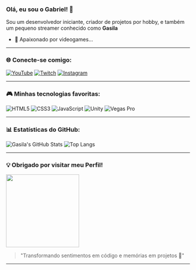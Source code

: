 ### Olá, eu sou o Gabriel! 👋

Sou um desenvolvedor iniciante, criador de projetos por hobby, e também um pequeno streamer conhecido como **Gasila**

- 🌟 Apaixonado por videogames...

---

### 🌐 Conecte-se comigo:

[![YouTube](https://img.shields.io/badge/-youtube-red?style=for-the-badge&logo=youtube&logoColor=white)](https://www.youtube.com/@gabrielslannes)
[![Twitch](https://img.shields.io/badge/-twitch-9146FF?style=for-the-badge&logo=twitch&logoColor=white)](https://www.twitch.tv/gasila)
[![Instagram](https://img.shields.io/badge/-instagram-E4405F?style=for-the-badge&logo=instagram&logoColor=white)](https://www.instagram.com/gabrielslannes)


---

### 🎮 Minhas tecnologias favoritas:

![HTML5](https://img.shields.io/badge/HTML5-E34F26?style=for-the-badge&logo=html5&logoColor=white)
![CSS3](https://img.shields.io/badge/CSS3-1572B6?style=for-the-badge&logo=css3&logoColor=white)
![JavaScript](https://img.shields.io/badge/JavaScript-F7DF1E?style=for-the-badge&logo=javascript&logoColor=black)
![Unity](https://img.shields.io/badge/Unity-000000?style=for-the-badge&logo=unity&logoColor=white)
![Vegas Pro](https://img.shields.io/badge/Vegas_Pro-1A1A1A?style=for-the-badge&logoColor=white)

---

### 📊 Estatísticas do GitHub:

![Gasila's GitHub Stats](https://github-readme-stats.vercel.app/api?username=gasila&show_icons=true&theme=radical)
![Top Langs](https://github-readme-stats.vercel.app/api/top-langs/?username=gasila&layout=compact&theme=radical&langs_count=6&v=2)


---

### 💡 Obrigado por visitar meu Perfil!

<img src="https://media.giphy.com/media/v1.Y2lkPTc5MGI3NjExczNjajF3aGp4eWsybTZ1ZW0zM2VibzNnbmhtN2Z2NnA0dzN2bmF1MiZlcD12MV9naWZzX3NlYXJjaCZjdD1n/xUPGcguWZHRC2HyBRS/giphy.gif" width="200"/>

> "Transformando sentimentos em código e memórias em projetos 🚀"

---

